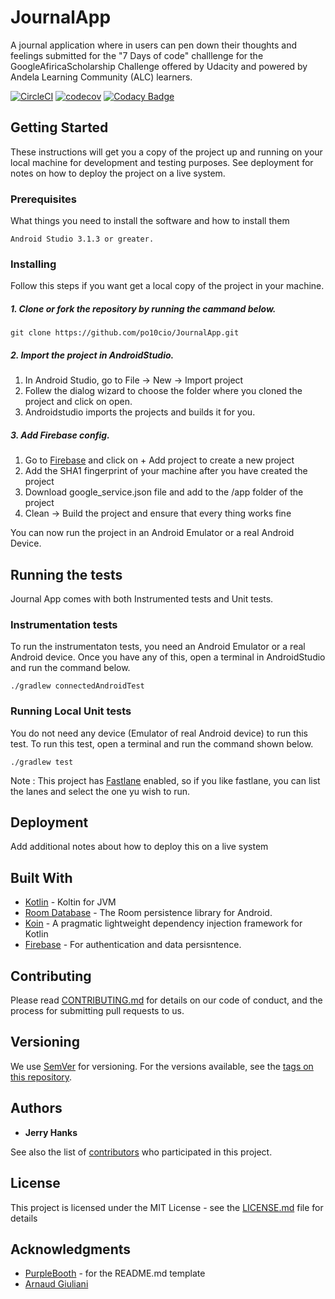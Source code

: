 # JournalApp
A journal application where in users can pen down their thoughts and feelings submitted for the "7 Days of code" challlenge for the GoogleAfiricaScholarship Challenge offered by Udacity and powered by Andela Learning Community (ALC) learners.

[![CircleCI](https://circleci.com/gh/po10cio/JournalApp.svg?style=svg)](https://circleci.com/gh/po10cio/JournalApp)
[![codecov](https://codecov.io/gh/po10cio/JournalApp/branch/master/graph/badge.svg)](https://codecov.io/gh/po10cio/JournalApp)
[![Codacy Badge](https://api.codacy.com/project/badge/Grade/8ceda2e1681c4b8aa9b44c5da15ddb53)](https://www.codacy.com/app/po10cio/JournalApp?utm_source=github.com&amp;utm_medium=referral&amp;utm_content=po10cio/JournalApp&amp;utm_campaign=Badge_Grade)

## Getting Started

These instructions will get you a copy of the project up and running on your local machine for development and testing purposes. See deployment for notes on how to deploy the project on a live system.

### Prerequisites

What things you need to install the software and how to install them

```
Android Studio 3.1.3 or greater.
```

### Installing

Follow this steps if you want get a local copy of the project in your machine.

##### 1. Clone or fork the repository by running the cammand below.
	
	git clone https://github.com/po10cio/JournalApp.git

##### 2. Import the project in AndroidStudio.
1. In Android Studio, go to File -> New -> Import project
2. Follew the dialog wizard to choose the folder where you cloned the project and click on open.
3. Androidstudio imports the projects and builds it for you. 

##### 3. Add Firebase config.
1. Go to [Firebase](https://console.firebase.google.com/) and click on + Add project to create a new project
2. Add the SHA1 fingerprint of your machine after you have created the project
3. Download google_service.json file and add to the /app folder of the project
4. Clean -> Build the project and ensure that every thing works fine 

You can now run the project in an Android Emulator or a real Android Device.

## Running the tests

Journal App comes with both Instrumented tests and Unit tests. 

### Instrumentation tests

To run the instrumentaton tests, you need an Android Emulator or a real Android device. Once you have any of this, open a terminal in AndroidStudio and run the command below.

```
./gradlew connectedAndroidTest
```

### Running Local Unit tests
You do not need any device (Emulator of real Android device) to run this test. To run this test, open a terminal and run the command shown below.

```
./gradlew test
```
Note : This project has [Fastlane]() enabled, so if you like fastlane, you can list the lanes and select the one yu wish to run.

## Deployment

Add additional notes about how to deploy this on a live system

## Built With

* [Kotlin](https://kotlinlang.org/) - Koltin for JVM
* [Room Database](https://developer.android.com/topic/libraries/architecture/room) - The Room persistence library for Android.
* [Koin](https://github.com/InsertKoinIO/koin) - A pragmatic lightweight dependency injection framework for Kotlin
* [Firebase](https://firebase.google.com/) - For authentication and data persisntence.

## Contributing

Please read [CONTRIBUTING.md](CONTRIBUTING.md) for details on our code of conduct, and the process for submitting pull requests to us.

## Versioning

We use [SemVer](http://semver.org/) for versioning. For the versions available, see the [tags on this repository](https://github.com/your/project/tags).

## Authors

* **Jerry Hanks**

See also the list of [contributors](https://github.com/your/project/contributors) who participated in this project.

## License

This project is licensed under the MIT License - see the [LICENSE.md](LICENSE.md) file for details

## Acknowledgments

* [PurpleBooth](https://gist.github.com/PurpleBooth) - for the README.md template
* [Arnaud Giuliani](https://android.jlelse.eu/painless-android-testing-with-room-koin-bb949eefcbee)
